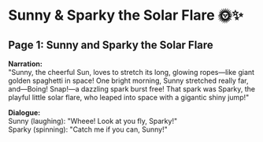 # Sunny & Sparky the Solar Flare 🌞✨

## Page 1: Sunny and Sparky the Solar Flare

**Narration:**  
"Sunny, the cheerful Sun, loves to stretch its long, glowing ropes—like giant golden spaghetti in space! One bright morning, Sunny stretched really far, and—Boing! Snap!—a dazzling spark burst free! That spark was Sparky, the playful little solar flare, who leaped into space with a gigantic shiny jump!"

**Dialogue:**  
Sunny (laughing): "Wheee! Look at you fly, Sparky!"  
Sparky (spinning): "Catch me if you can, Sunny!"
